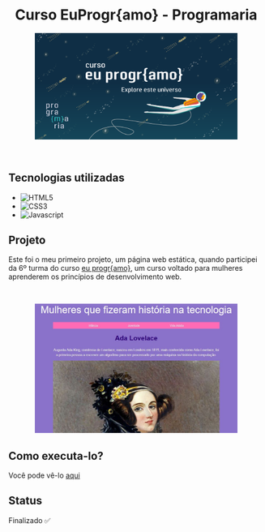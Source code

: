 <h1 align="center">
    Curso EuProgr{amo} - Programaria
</h1>

<p align="center">
    <img src="euprogramologo.png" width="400px" />
</p>

<br />

## Tecnologias utilizadas
  - ![HTML5](https://img.shields.io/badge/-HTML5-red)
  - ![CSS3](https://img.shields.io/badge/-CSS3-blue)
  - ![Javascript](https://img.shields.io/badge/-Javascript-orange) 

## Projeto
Este foi o meu primeiro projeto, um página web estática, quando participei da 6º turma do curso <a href="https://www.programaria.org/curso-online-euprogramo/" target="_blank">eu progr{amo}</a>, um curso voltado para mulheres aprenderem os princípios de desenvolvimento web.

<br />
<p align="center">
    <img src="preview.png" width="400px" />
</p>

## Como executa-lo?
Você pode vê-lo <a href="https://siteada.palomasouza1.repl.co" target="_blank">aqui</a>

## Status
Finalizado ✅

